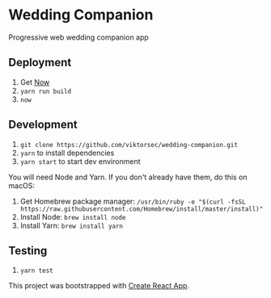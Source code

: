 # Wedding Companion

Progressive web wedding companion app

## Deployment

1. Get [Now](https://zeit.co/download)
2. `yarn run build`
3. `now`

## Development

1. `git clone https://github.com/viktorsec/wedding-companion.git`
2. `yarn` to install dependencies
3. `yarn start` to start dev environment

You will need Node and Yarn. If you don't already have them, do this on macOS:

1. Get Homebrew package manager: `/usr/bin/ruby -e "$(curl -fsSL https://raw.githubusercontent.com/Homebrew/install/master/install)"`
2. Install Node: `brew install node`
3. Install Yarn: `brew install yarn`

## Testing

1. `yarn test`

This project was bootstrapped with [Create React App](https://github.com/facebookincubator/create-react-app).
